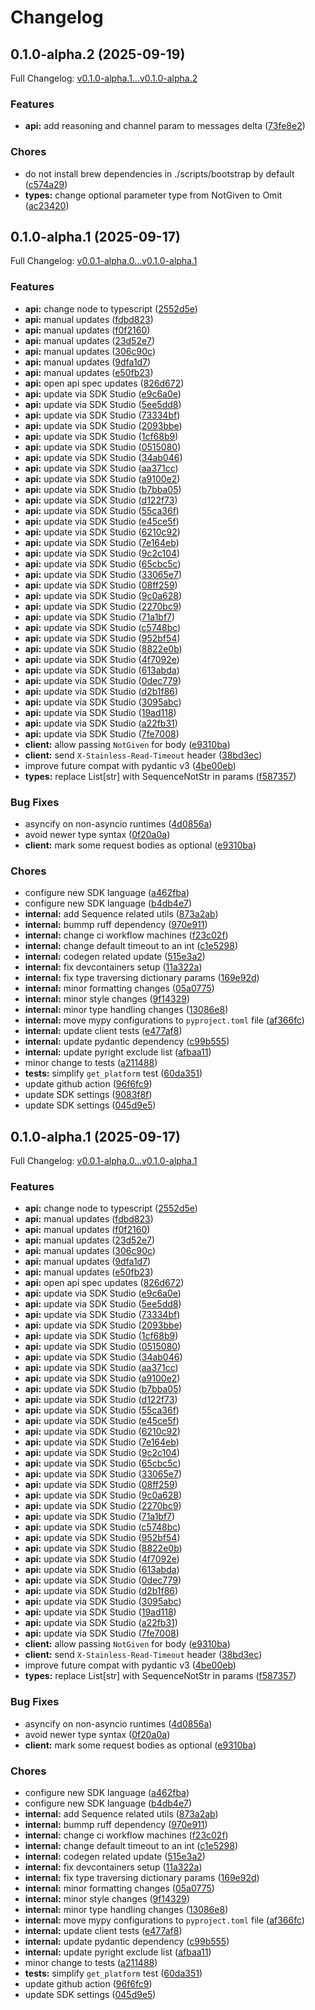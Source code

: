 # Changelog

## 0.1.0-alpha.2 (2025-09-19)

Full Changelog: [v0.1.0-alpha.1...v0.1.0-alpha.2](https://github.com/sambanova/sambanova-python/compare/v0.1.0-alpha.1...v0.1.0-alpha.2)

### Features

* **api:** add reasoning and channel param to messages delta ([73fe8e2](https://github.com/sambanova/sambanova-python/commit/73fe8e21c776b789a963c9659b1ac94b02e0cb08))


### Chores

* do not install brew dependencies in ./scripts/bootstrap by default ([c574a29](https://github.com/sambanova/sambanova-python/commit/c574a2976746c38ad9b1b50b4a0bedc70a873fe6))
* **types:** change optional parameter type from NotGiven to Omit ([ac23420](https://github.com/sambanova/sambanova-python/commit/ac23420d9e64ec7a26f15c3c783d7d3c3df139b2))

## 0.1.0-alpha.1 (2025-09-17)

Full Changelog: [v0.0.1-alpha.0...v0.1.0-alpha.1](https://github.com/sambanova/sambanova-python/compare/v0.0.1-alpha.0...v0.1.0-alpha.1)

### Features

* **api:** change node to typescript ([2552d5e](https://github.com/sambanova/sambanova-python/commit/2552d5e2daae2263d99307cde4d3f058153211cf))
* **api:** manual updates ([fdbd823](https://github.com/sambanova/sambanova-python/commit/fdbd823045f43402827297097916e6247c6596ca))
* **api:** manual updates ([f0f2160](https://github.com/sambanova/sambanova-python/commit/f0f216027624092409135c42977fb6f815e95d6c))
* **api:** manual updates ([23d52e7](https://github.com/sambanova/sambanova-python/commit/23d52e77e7ba3e7d314dd377ee5e659b8febe818))
* **api:** manual updates ([306c90c](https://github.com/sambanova/sambanova-python/commit/306c90c550acf034f7fb38f8f8e67ec69a4cbdbf))
* **api:** manual updates ([9dfa1d7](https://github.com/sambanova/sambanova-python/commit/9dfa1d7411263d04f8a6448e083d39e217649ddb))
* **api:** manual updates ([e50fb23](https://github.com/sambanova/sambanova-python/commit/e50fb23bebc439fb2efd09c014850e788b14c3c1))
* **api:** open api spec updates ([826d672](https://github.com/sambanova/sambanova-python/commit/826d672b25a46c2897592e48be22445a95998dfb))
* **api:** update via SDK Studio ([e9c6a0e](https://github.com/sambanova/sambanova-python/commit/e9c6a0e80de4d5f072ca1d382a3b7fc33f600e28))
* **api:** update via SDK Studio ([5ee5dd8](https://github.com/sambanova/sambanova-python/commit/5ee5dd825f71219dced539ea3f566fc0256250ba))
* **api:** update via SDK Studio ([73334bf](https://github.com/sambanova/sambanova-python/commit/73334bfd811365bbbd09b10fbd62a230d723dc39))
* **api:** update via SDK Studio ([2093bbe](https://github.com/sambanova/sambanova-python/commit/2093bbeb3c87a656035c2d74da513b8cae9b590b))
* **api:** update via SDK Studio ([1cf68b9](https://github.com/sambanova/sambanova-python/commit/1cf68b982dc3c5c7821cd5add0ad6d295249f43b))
* **api:** update via SDK Studio ([0515080](https://github.com/sambanova/sambanova-python/commit/05150807187adaed498e1121790b0928009b4e39))
* **api:** update via SDK Studio ([34ab046](https://github.com/sambanova/sambanova-python/commit/34ab046f08fd5741500a2cc9c03eadc0c68d33b6))
* **api:** update via SDK Studio ([aa371cc](https://github.com/sambanova/sambanova-python/commit/aa371cc7b6698444b6419a66c4cc32f4b5f50bf3))
* **api:** update via SDK Studio ([a9100e2](https://github.com/sambanova/sambanova-python/commit/a9100e2023b7ebc59e015bb47f145f2cc22cb407))
* **api:** update via SDK Studio ([b7bba05](https://github.com/sambanova/sambanova-python/commit/b7bba0533b592ec321aa77ea6b927182fbda9ed7))
* **api:** update via SDK Studio ([d122f73](https://github.com/sambanova/sambanova-python/commit/d122f73439a72d292958651bfc1a0d4fec7804a4))
* **api:** update via SDK Studio ([55ca36f](https://github.com/sambanova/sambanova-python/commit/55ca36f550faf7488440c523ec925b524becc2ea))
* **api:** update via SDK Studio ([e45ce5f](https://github.com/sambanova/sambanova-python/commit/e45ce5f02eed6f9633a17e51892990e5571157a7))
* **api:** update via SDK Studio ([6210c92](https://github.com/sambanova/sambanova-python/commit/6210c921a1c4acdae409abde7221b64edda16c67))
* **api:** update via SDK Studio ([7e164eb](https://github.com/sambanova/sambanova-python/commit/7e164ebea0e0609262038e569e5a504801123104))
* **api:** update via SDK Studio ([9c2c104](https://github.com/sambanova/sambanova-python/commit/9c2c104ca6b5e57e8e588fccaab9f2365bb774fa))
* **api:** update via SDK Studio ([65cbc5c](https://github.com/sambanova/sambanova-python/commit/65cbc5c6372d928967e0ac96c12e55a02ed1c42c))
* **api:** update via SDK Studio ([33065e7](https://github.com/sambanova/sambanova-python/commit/33065e7be5770a4f5ef8692cdb4643c78929f392))
* **api:** update via SDK Studio ([08ff259](https://github.com/sambanova/sambanova-python/commit/08ff25934c37203e6bc9993de84b7166a21afa9c))
* **api:** update via SDK Studio ([9c0a628](https://github.com/sambanova/sambanova-python/commit/9c0a628ab8ff16c950e36f0b0860496c6e9d4446))
* **api:** update via SDK Studio ([2270bc9](https://github.com/sambanova/sambanova-python/commit/2270bc96e2cab8c6929d979e3eef75acdf3dbaa5))
* **api:** update via SDK Studio ([71a1bf7](https://github.com/sambanova/sambanova-python/commit/71a1bf7d84ef0b777d4542f593c5903e73632791))
* **api:** update via SDK Studio ([c5748bc](https://github.com/sambanova/sambanova-python/commit/c5748bc23e59df9e9c45162758936d0ba13815fb))
* **api:** update via SDK Studio ([952bf54](https://github.com/sambanova/sambanova-python/commit/952bf548175e2871198d660d44459918cf6fdc36))
* **api:** update via SDK Studio ([8822e0b](https://github.com/sambanova/sambanova-python/commit/8822e0b26baab120f2199b2c636dc4cafb30b770))
* **api:** update via SDK Studio ([4f7092e](https://github.com/sambanova/sambanova-python/commit/4f7092e5a12425fe9184dbf6edccae21fa7bd7fc))
* **api:** update via SDK Studio ([613abda](https://github.com/sambanova/sambanova-python/commit/613abda51d8f885b9822e3e4e921fccc65115431))
* **api:** update via SDK Studio ([0dec779](https://github.com/sambanova/sambanova-python/commit/0dec779c76da02d76e1685e266d22bbd51379fbb))
* **api:** update via SDK Studio ([d2b1f86](https://github.com/sambanova/sambanova-python/commit/d2b1f8629143fd1ff289ea353a0b93be100d41d7))
* **api:** update via SDK Studio ([3095abc](https://github.com/sambanova/sambanova-python/commit/3095abc566a557e7b716d684cfda72d9997e615a))
* **api:** update via SDK Studio ([19ad118](https://github.com/sambanova/sambanova-python/commit/19ad1188e500ad433eeffb6351757b4c1c1116fd))
* **api:** update via SDK Studio ([a22fb31](https://github.com/sambanova/sambanova-python/commit/a22fb312aefc6faad4e46968b2a1a58eca13e819))
* **api:** update via SDK Studio ([7fe7008](https://github.com/sambanova/sambanova-python/commit/7fe7008ac280e3ca6474293ab3f6a809e3ccb8f0))
* **client:** allow passing `NotGiven` for body ([e9310ba](https://github.com/sambanova/sambanova-python/commit/e9310bab7d7bc916985ea0a028af57b6f1f5b97d))
* **client:** send `X-Stainless-Read-Timeout` header ([38bd3ec](https://github.com/sambanova/sambanova-python/commit/38bd3ecf20abc00bf88c4e6ed82e3dc844eb27de))
* improve future compat with pydantic v3 ([4be00eb](https://github.com/sambanova/sambanova-python/commit/4be00ebfcaefd63874fefc876ec50287fef2cdba))
* **types:** replace List[str] with SequenceNotStr in params ([f587357](https://github.com/sambanova/sambanova-python/commit/f58735725265084d3477b24227796adba47993d9))


### Bug Fixes

* asyncify on non-asyncio runtimes ([4d0856a](https://github.com/sambanova/sambanova-python/commit/4d0856aed81c7fe307f25191e5a4d0da8904b3c2))
* avoid newer type syntax ([0f20a0a](https://github.com/sambanova/sambanova-python/commit/0f20a0a2a04f88dc57a690b6a2c9b3d1e20c1c69))
* **client:** mark some request bodies as optional ([e9310ba](https://github.com/sambanova/sambanova-python/commit/e9310bab7d7bc916985ea0a028af57b6f1f5b97d))


### Chores

* configure new SDK language ([a462fba](https://github.com/sambanova/sambanova-python/commit/a462fba43c387f99d256a6f72df3ad738439480a))
* configure new SDK language ([b4db4e7](https://github.com/sambanova/sambanova-python/commit/b4db4e7d829e070df4cd86863dbef5fdb279a74a))
* **internal:** add Sequence related utils ([873a2ab](https://github.com/sambanova/sambanova-python/commit/873a2ab7dd0c6d1062445a4a7bbf1341493aae5b))
* **internal:** bummp ruff dependency ([970e911](https://github.com/sambanova/sambanova-python/commit/970e91128b2aef6eb5123faeedb4f9530883e831))
* **internal:** change ci workflow machines ([f23c02f](https://github.com/sambanova/sambanova-python/commit/f23c02f3b4e95cb812fe17b379446cc5e40d5aaf))
* **internal:** change default timeout to an int ([c1e5298](https://github.com/sambanova/sambanova-python/commit/c1e52987d6a4e2dc608c95aa152c70c5491fa6bd))
* **internal:** codegen related update ([515e3a2](https://github.com/sambanova/sambanova-python/commit/515e3a2921262c7ff52494e26ef8fb5b8f0d1877))
* **internal:** fix devcontainers setup ([11a322a](https://github.com/sambanova/sambanova-python/commit/11a322a731645477af13a0087576ce831b127786))
* **internal:** fix type traversing dictionary params ([169e92d](https://github.com/sambanova/sambanova-python/commit/169e92db7851e824ab6e2aba56507e473bf5aba4))
* **internal:** minor formatting changes ([05a0775](https://github.com/sambanova/sambanova-python/commit/05a077509f86ae4bfea66c630dacc529996206e7))
* **internal:** minor style changes ([9f14329](https://github.com/sambanova/sambanova-python/commit/9f14329aea382bf31c0a840c4b153e9b5fd3ebec))
* **internal:** minor type handling changes ([13086e8](https://github.com/sambanova/sambanova-python/commit/13086e8f9c841d1d049a401028a4dc35377490e8))
* **internal:** move mypy configurations to `pyproject.toml` file ([af366fc](https://github.com/sambanova/sambanova-python/commit/af366fc27fe22101a0cdddd7379ae0184f0ce863))
* **internal:** update client tests ([e477af8](https://github.com/sambanova/sambanova-python/commit/e477af825ab8b8a134b22064a9e44010fa0ef750))
* **internal:** update pydantic dependency ([c99b555](https://github.com/sambanova/sambanova-python/commit/c99b555ec8fb5a61377cf48b7b3443020971e8ff))
* **internal:** update pyright exclude list ([afbaa11](https://github.com/sambanova/sambanova-python/commit/afbaa11a56ed756c46d542fc6281e8a96ba9f356))
* minor change to tests ([a211488](https://github.com/sambanova/sambanova-python/commit/a211488edf0dcbb55905a4e428debb522b3896da))
* **tests:** simplify `get_platform` test ([60da351](https://github.com/sambanova/sambanova-python/commit/60da35196a75dfe1bb5faa960cc510ae9b544330))
* update github action ([96f6fc9](https://github.com/sambanova/sambanova-python/commit/96f6fc9c8789b3f516075cfb3ddd371764affdb5))
* update SDK settings ([9083f8f](https://github.com/sambanova/sambanova-python/commit/9083f8fdb7833964798a113c236c2ee1bc433410))
* update SDK settings ([045d9e5](https://github.com/sambanova/sambanova-python/commit/045d9e57b4f54031e08125f1b47147058c9673e6))

## 0.1.0-alpha.1 (2025-09-17)

Full Changelog: [v0.0.1-alpha.0...v0.1.0-alpha.1](https://github.com/sambanova/sambanova-python/compare/v0.0.1-alpha.0...v0.1.0-alpha.1)

### Features

* **api:** change node to typescript ([2552d5e](https://github.com/sambanova/sambanova-python/commit/2552d5e2daae2263d99307cde4d3f058153211cf))
* **api:** manual updates ([fdbd823](https://github.com/sambanova/sambanova-python/commit/fdbd823045f43402827297097916e6247c6596ca))
* **api:** manual updates ([f0f2160](https://github.com/sambanova/sambanova-python/commit/f0f216027624092409135c42977fb6f815e95d6c))
* **api:** manual updates ([23d52e7](https://github.com/sambanova/sambanova-python/commit/23d52e77e7ba3e7d314dd377ee5e659b8febe818))
* **api:** manual updates ([306c90c](https://github.com/sambanova/sambanova-python/commit/306c90c550acf034f7fb38f8f8e67ec69a4cbdbf))
* **api:** manual updates ([9dfa1d7](https://github.com/sambanova/sambanova-python/commit/9dfa1d7411263d04f8a6448e083d39e217649ddb))
* **api:** manual updates ([e50fb23](https://github.com/sambanova/sambanova-python/commit/e50fb23bebc439fb2efd09c014850e788b14c3c1))
* **api:** open api spec updates ([826d672](https://github.com/sambanova/sambanova-python/commit/826d672b25a46c2897592e48be22445a95998dfb))
* **api:** update via SDK Studio ([e9c6a0e](https://github.com/sambanova/sambanova-python/commit/e9c6a0e80de4d5f072ca1d382a3b7fc33f600e28))
* **api:** update via SDK Studio ([5ee5dd8](https://github.com/sambanova/sambanova-python/commit/5ee5dd825f71219dced539ea3f566fc0256250ba))
* **api:** update via SDK Studio ([73334bf](https://github.com/sambanova/sambanova-python/commit/73334bfd811365bbbd09b10fbd62a230d723dc39))
* **api:** update via SDK Studio ([2093bbe](https://github.com/sambanova/sambanova-python/commit/2093bbeb3c87a656035c2d74da513b8cae9b590b))
* **api:** update via SDK Studio ([1cf68b9](https://github.com/sambanova/sambanova-python/commit/1cf68b982dc3c5c7821cd5add0ad6d295249f43b))
* **api:** update via SDK Studio ([0515080](https://github.com/sambanova/sambanova-python/commit/05150807187adaed498e1121790b0928009b4e39))
* **api:** update via SDK Studio ([34ab046](https://github.com/sambanova/sambanova-python/commit/34ab046f08fd5741500a2cc9c03eadc0c68d33b6))
* **api:** update via SDK Studio ([aa371cc](https://github.com/sambanova/sambanova-python/commit/aa371cc7b6698444b6419a66c4cc32f4b5f50bf3))
* **api:** update via SDK Studio ([a9100e2](https://github.com/sambanova/sambanova-python/commit/a9100e2023b7ebc59e015bb47f145f2cc22cb407))
* **api:** update via SDK Studio ([b7bba05](https://github.com/sambanova/sambanova-python/commit/b7bba0533b592ec321aa77ea6b927182fbda9ed7))
* **api:** update via SDK Studio ([d122f73](https://github.com/sambanova/sambanova-python/commit/d122f73439a72d292958651bfc1a0d4fec7804a4))
* **api:** update via SDK Studio ([55ca36f](https://github.com/sambanova/sambanova-python/commit/55ca36f550faf7488440c523ec925b524becc2ea))
* **api:** update via SDK Studio ([e45ce5f](https://github.com/sambanova/sambanova-python/commit/e45ce5f02eed6f9633a17e51892990e5571157a7))
* **api:** update via SDK Studio ([6210c92](https://github.com/sambanova/sambanova-python/commit/6210c921a1c4acdae409abde7221b64edda16c67))
* **api:** update via SDK Studio ([7e164eb](https://github.com/sambanova/sambanova-python/commit/7e164ebea0e0609262038e569e5a504801123104))
* **api:** update via SDK Studio ([9c2c104](https://github.com/sambanova/sambanova-python/commit/9c2c104ca6b5e57e8e588fccaab9f2365bb774fa))
* **api:** update via SDK Studio ([65cbc5c](https://github.com/sambanova/sambanova-python/commit/65cbc5c6372d928967e0ac96c12e55a02ed1c42c))
* **api:** update via SDK Studio ([33065e7](https://github.com/sambanova/sambanova-python/commit/33065e7be5770a4f5ef8692cdb4643c78929f392))
* **api:** update via SDK Studio ([08ff259](https://github.com/sambanova/sambanova-python/commit/08ff25934c37203e6bc9993de84b7166a21afa9c))
* **api:** update via SDK Studio ([9c0a628](https://github.com/sambanova/sambanova-python/commit/9c0a628ab8ff16c950e36f0b0860496c6e9d4446))
* **api:** update via SDK Studio ([2270bc9](https://github.com/sambanova/sambanova-python/commit/2270bc96e2cab8c6929d979e3eef75acdf3dbaa5))
* **api:** update via SDK Studio ([71a1bf7](https://github.com/sambanova/sambanova-python/commit/71a1bf7d84ef0b777d4542f593c5903e73632791))
* **api:** update via SDK Studio ([c5748bc](https://github.com/sambanova/sambanova-python/commit/c5748bc23e59df9e9c45162758936d0ba13815fb))
* **api:** update via SDK Studio ([952bf54](https://github.com/sambanova/sambanova-python/commit/952bf548175e2871198d660d44459918cf6fdc36))
* **api:** update via SDK Studio ([8822e0b](https://github.com/sambanova/sambanova-python/commit/8822e0b26baab120f2199b2c636dc4cafb30b770))
* **api:** update via SDK Studio ([4f7092e](https://github.com/sambanova/sambanova-python/commit/4f7092e5a12425fe9184dbf6edccae21fa7bd7fc))
* **api:** update via SDK Studio ([613abda](https://github.com/sambanova/sambanova-python/commit/613abda51d8f885b9822e3e4e921fccc65115431))
* **api:** update via SDK Studio ([0dec779](https://github.com/sambanova/sambanova-python/commit/0dec779c76da02d76e1685e266d22bbd51379fbb))
* **api:** update via SDK Studio ([d2b1f86](https://github.com/sambanova/sambanova-python/commit/d2b1f8629143fd1ff289ea353a0b93be100d41d7))
* **api:** update via SDK Studio ([3095abc](https://github.com/sambanova/sambanova-python/commit/3095abc566a557e7b716d684cfda72d9997e615a))
* **api:** update via SDK Studio ([19ad118](https://github.com/sambanova/sambanova-python/commit/19ad1188e500ad433eeffb6351757b4c1c1116fd))
* **api:** update via SDK Studio ([a22fb31](https://github.com/sambanova/sambanova-python/commit/a22fb312aefc6faad4e46968b2a1a58eca13e819))
* **api:** update via SDK Studio ([7fe7008](https://github.com/sambanova/sambanova-python/commit/7fe7008ac280e3ca6474293ab3f6a809e3ccb8f0))
* **client:** allow passing `NotGiven` for body ([e9310ba](https://github.com/sambanova/sambanova-python/commit/e9310bab7d7bc916985ea0a028af57b6f1f5b97d))
* **client:** send `X-Stainless-Read-Timeout` header ([38bd3ec](https://github.com/sambanova/sambanova-python/commit/38bd3ecf20abc00bf88c4e6ed82e3dc844eb27de))
* improve future compat with pydantic v3 ([4be00eb](https://github.com/sambanova/sambanova-python/commit/4be00ebfcaefd63874fefc876ec50287fef2cdba))
* **types:** replace List[str] with SequenceNotStr in params ([f587357](https://github.com/sambanova/sambanova-python/commit/f58735725265084d3477b24227796adba47993d9))


### Bug Fixes

* asyncify on non-asyncio runtimes ([4d0856a](https://github.com/sambanova/sambanova-python/commit/4d0856aed81c7fe307f25191e5a4d0da8904b3c2))
* avoid newer type syntax ([0f20a0a](https://github.com/sambanova/sambanova-python/commit/0f20a0a2a04f88dc57a690b6a2c9b3d1e20c1c69))
* **client:** mark some request bodies as optional ([e9310ba](https://github.com/sambanova/sambanova-python/commit/e9310bab7d7bc916985ea0a028af57b6f1f5b97d))


### Chores

* configure new SDK language ([a462fba](https://github.com/sambanova/sambanova-python/commit/a462fba43c387f99d256a6f72df3ad738439480a))
* configure new SDK language ([b4db4e7](https://github.com/sambanova/sambanova-python/commit/b4db4e7d829e070df4cd86863dbef5fdb279a74a))
* **internal:** add Sequence related utils ([873a2ab](https://github.com/sambanova/sambanova-python/commit/873a2ab7dd0c6d1062445a4a7bbf1341493aae5b))
* **internal:** bummp ruff dependency ([970e911](https://github.com/sambanova/sambanova-python/commit/970e91128b2aef6eb5123faeedb4f9530883e831))
* **internal:** change ci workflow machines ([f23c02f](https://github.com/sambanova/sambanova-python/commit/f23c02f3b4e95cb812fe17b379446cc5e40d5aaf))
* **internal:** change default timeout to an int ([c1e5298](https://github.com/sambanova/sambanova-python/commit/c1e52987d6a4e2dc608c95aa152c70c5491fa6bd))
* **internal:** codegen related update ([515e3a2](https://github.com/sambanova/sambanova-python/commit/515e3a2921262c7ff52494e26ef8fb5b8f0d1877))
* **internal:** fix devcontainers setup ([11a322a](https://github.com/sambanova/sambanova-python/commit/11a322a731645477af13a0087576ce831b127786))
* **internal:** fix type traversing dictionary params ([169e92d](https://github.com/sambanova/sambanova-python/commit/169e92db7851e824ab6e2aba56507e473bf5aba4))
* **internal:** minor formatting changes ([05a0775](https://github.com/sambanova/sambanova-python/commit/05a077509f86ae4bfea66c630dacc529996206e7))
* **internal:** minor style changes ([9f14329](https://github.com/sambanova/sambanova-python/commit/9f14329aea382bf31c0a840c4b153e9b5fd3ebec))
* **internal:** minor type handling changes ([13086e8](https://github.com/sambanova/sambanova-python/commit/13086e8f9c841d1d049a401028a4dc35377490e8))
* **internal:** move mypy configurations to `pyproject.toml` file ([af366fc](https://github.com/sambanova/sambanova-python/commit/af366fc27fe22101a0cdddd7379ae0184f0ce863))
* **internal:** update client tests ([e477af8](https://github.com/sambanova/sambanova-python/commit/e477af825ab8b8a134b22064a9e44010fa0ef750))
* **internal:** update pydantic dependency ([c99b555](https://github.com/sambanova/sambanova-python/commit/c99b555ec8fb5a61377cf48b7b3443020971e8ff))
* **internal:** update pyright exclude list ([afbaa11](https://github.com/sambanova/sambanova-python/commit/afbaa11a56ed756c46d542fc6281e8a96ba9f356))
* minor change to tests ([a211488](https://github.com/sambanova/sambanova-python/commit/a211488edf0dcbb55905a4e428debb522b3896da))
* **tests:** simplify `get_platform` test ([60da351](https://github.com/sambanova/sambanova-python/commit/60da35196a75dfe1bb5faa960cc510ae9b544330))
* update github action ([96f6fc9](https://github.com/sambanova/sambanova-python/commit/96f6fc9c8789b3f516075cfb3ddd371764affdb5))
* update SDK settings ([045d9e5](https://github.com/sambanova/sambanova-python/commit/045d9e57b4f54031e08125f1b47147058c9673e6))
